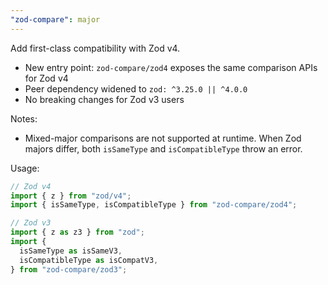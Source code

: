 ```yaml
---
"zod-compare": major
---
```


Add first-class compatibility with Zod v4.

- New entry point: `zod-compare/zod4` exposes the same comparison APIs for Zod v4
- Peer dependency widened to `zod: ^3.25.0 || ^4.0.0`
- No breaking changes for Zod v3 users

Notes:

- Mixed-major comparisons are not supported at runtime. When Zod majors differ, both `isSameType` and `isCompatibleType` throw an error.

Usage:

```ts
// Zod v4
import { z } from "zod/v4";
import { isSameType, isCompatibleType } from "zod-compare/zod4";

// Zod v3
import { z as z3 } from "zod";
import {
  isSameType as isSameV3,
  isCompatibleType as isCompatV3,
} from "zod-compare/zod3";
```
